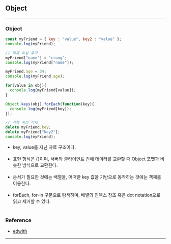Object
------

---

### Object<br>

```javascript
const myFriend = { key : "value", key2 : "value" };
console.log(myFriend);

// 객체 속성 추가
myFriend["name"] = "crong";
console.log(myFriend["name"]);

myFriend.age = 34;
console.log(myFriend.age);

for(value in obj){
  console.log(myFriend[value]);
}

Object.keys(obj).forEach(function(key){
  console.log(myFriend[key]);
});

// 객체 속성 삭제
delete myFriend.key;
delete myFriend["key2"];
console.log(myFriend);
```

-	key, value를 지닌 자료 구조이다.<br><br>
-	표현 형식은 {}이며, 서버와 클라이언트 간에 데이터를 교환할 때 Object 포맷과 비슷한 방식으로 교환한다.<br><br>
-	순서가 필요한 것에는 배열을, 어떠한 key 값을 기반으로 동작하는 것에는 객체를 이용한다.<br><br>
-	forEach, for-in 구문으로 탐색하며, 배열의 인덱스 참조 혹은 dot notation으로 읽고 제거할 수 있다.<br><br>

### Reference<br>

-	[edwith](https://www.edwith.org/boostcourse-web/lecture/16746/)

---
